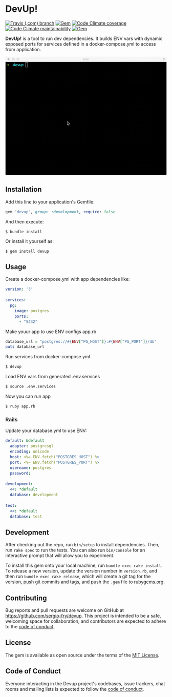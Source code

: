 # DevUp!

[![Travis (.com) branch](https://img.shields.io/travis/com/sergio-fry/devup/master)](https://travis-ci.com/github/sergio-fry/devup)
[![Gem](https://img.shields.io/gem/v/devup)](https://rubygems.org/gems/devup)
[![Code Climate coverage](https://img.shields.io/codeclimate/coverage/sergio-fry/devup)](https://codeclimate.com/github/sergio-fry/devup)
[![Code Climate maintainability](https://img.shields.io/codeclimate/maintainability/sergio-fry/devup)](https://codeclimate.com/github/sergio-fry/devup)
[![Gem](https://img.shields.io/gem/dt/devup)](https://rubygems.org/gems/devup)

**DevUp!** is a tool to run dev dependencies. It builds ENV vars with dynamic exposed ports for services defined in a docker-compose.yml to access from application.

![demo](demo.gif)

## Installation

Add this line to your application's Gemfile:

```ruby
gem "devup", group: :development, require: false
```

And then execute:

    $ bundle install

Or install it yourself as:

    $ gem install devup

## Usage

Create a docker-compose.yml with app dependencies like:

```yaml
version: '3'

services:
  pg:
    image: postgres
    ports:
      - "5432"
```

Make youur app to use ENV configs app.rb

```ruby
database_url = "postgres://#{ENV["PG_HOST"]}:#{ENV["PG_PORT"]}/db"
puts database_url
```

Run services from docker-compose.yml

```bash
$ devup 
```


Load ENV vars from generated .env.services

```bash
$ source .env.services
```


Now you can run app

```bash
$ ruby app.rb
```


### Rails

Update your database.yml to use ENV:

```yaml
default: &default
  adapter: postgresql
  encoding: unicode
  host: <%= ENV.fetch("POSTGRES_HOST") %>
  port: <%= ENV.fetch("POSTGRES_PORT") %>
  username: postgres
  password:

development:
  <<: *default
  database: development

test:
  <<: *default
  database: test
```



## Development

After checking out the repo, run `bin/setup` to install dependencies. Then, run `rake spec` to run the tests. You can also run `bin/console` for an interactive prompt that will allow you to experiment.

To install this gem onto your local machine, run `bundle exec rake install`. To release a new version, update the version number in `version.rb`, and then run `bundle exec rake release`, which will create a git tag for the version, push git commits and tags, and push the `.gem` file to [rubygems.org](https://rubygems.org).

## Contributing

Bug reports and pull requests are welcome on GitHub at https://github.com/sergio-fry/devup. This project is intended to be a safe, welcoming space for collaboration, and contributors are expected to adhere to the [code of conduct](https://github.com/sergio-fry/devup/blob/master/CODE_OF_CONDUCT.md).


## License

The gem is available as open source under the terms of the [MIT License](https://opensource.org/licenses/MIT).

## Code of Conduct

Everyone interacting in the Devup project's codebases, issue trackers, chat rooms and mailing lists is expected to follow the [code of conduct](https://github.com/sergio-fry/devup/blob/master/CODE_OF_CONDUCT.md).
